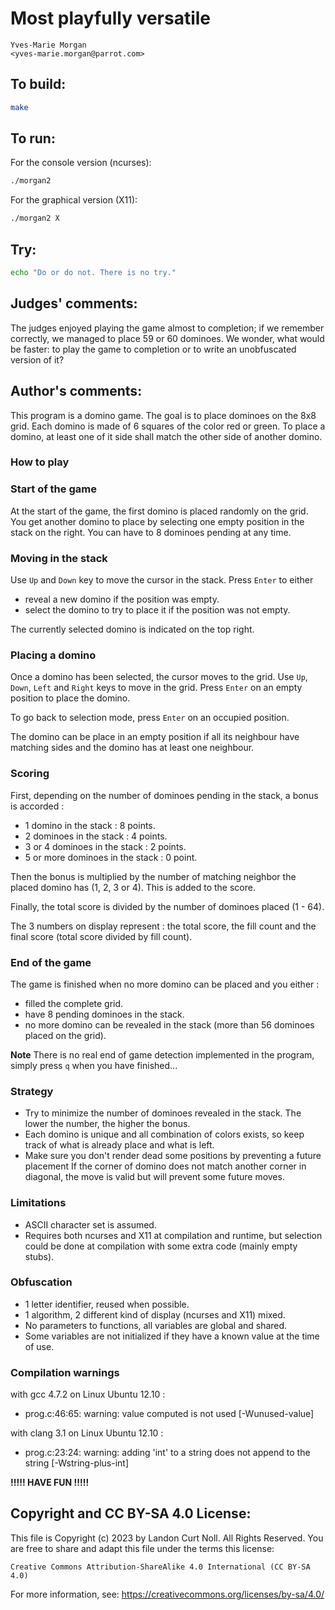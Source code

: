 # Most playfully versatile

    Yves-Marie Morgan  
    <yves-marie.morgan@parrot.com>  

## To build:

```sh
make
```

## To run:

For the console version (ncurses):

```sh
./morgan2
```

For the graphical version (X11):

```sh
./morgan2 X
```

## Try:

```sh
echo "Do or do not. There is no try."
```

## Judges' comments:

The judges enjoyed playing the game almost to completion; if we remember correctly, 
we managed to place 59 or 60 dominoes. We wonder, what would be faster: to play the game to completion
or to write an unobfuscated version of it?

## Author's comments:

This program is a domino game. The goal is to place dominoes on the 8x8 grid.
Each domino is made of 6 squares of the color red or green. To place a domino,
at least one of it side shall match the other side of another domino.

### How to play

### Start of the game

At the start of the game, the first domino is placed randomly on the grid. You
get another domino to place by selecting one empty position in the stack on the
right. You can have to 8 dominoes pending at any time.

### Moving in the stack

Use `Up` and `Down` key to move the cursor in the stack. Press `Enter` to either

* reveal a new domino if the position was empty.
* select the domino to try to place it if the position was not empty.

The currently selected domino is indicated on the top right.

### Placing a domino

Once a domino has been selected, the cursor moves to the grid. Use `Up`, `Down`,
`Left` and `Right` keys to move in the grid. Press `Enter` on an empty position
to place the domino.

To go back to selection mode, press `Enter` on an occupied position.

The domino can be place in an empty position if all its neighbour have matching
sides and the domino has at least one neighbour.

### Scoring

First, depending on the number of dominoes pending in the stack, a bonus is
accorded :
* 1 domino in the stack : 8 points.
* 2 dominoes in the stack : 4 points.
* 3 or 4 dominoes in the stack : 2 points.
* 5 or more dominoes in the stack : 0 point.

Then the bonus is multiplied by the number of matching neighbor the placed domino
has (1, 2, 3 or 4). This is added to the score.

Finally, the total score is divided by the number of dominoes placed (1 - 64).

The 3 numbers on display represent : the total score, the fill count and the
final score (total score divided by fill count).

### End of the game

The game is finished when no more domino can be placed and you either :
* filled the complete grid.
* have 8 pending dominoes in the stack.
* no more domino can be revealed in the stack (more than 56 dominoes placed on
  the grid).

**Note** There is no real end of game detection implemented in the program,
simply press `q` when you have finished...

### Strategy

* Try to minimize the number of dominoes revealed in the stack. The lower the number,
the higher the bonus.
* Each domino is unique and all combination of colors exists, so keep track
  of what is already place and what is left.
* Make sure you don't render dead some positions by preventing a future placement
  If the corner of domino does not match another corner in diagonal, the move
  is valid but will prevent some future moves.

### Limitations

* ASCII character set is assumed.
* Requires both ncurses and X11 at compilation and runtime, but selection could
  be done at compilation with some extra code (mainly empty stubs).

### Obfuscation

* 1 letter identifier, reused when possible.
* 1 algorithm, 2 different kind of display (ncurses and X11) mixed.
* No parameters to functions, all variables are global and shared.
* Some variables are not initialized if they have a known value at the time of use.

### Compilation warnings

with gcc 4.7.2 on Linux Ubuntu 12.10 :
* prog.c:46:65: warning: value computed is not used [-Wunused-value]

with clang 3.1 on Linux Ubuntu 12.10 :
* prog.c:23:24: warning: adding 'int' to a string does not append to the string [-Wstring-plus-int]

**!!!!! HAVE FUN !!!!!**

## Copyright and CC BY-SA 4.0 License:

This file is Copyright (c) 2023 by Landon Curt Noll.  All Rights Reserved.
You are free to share and adapt this file under the terms this license:

    Creative Commons Attribution-ShareAlike 4.0 International (CC BY-SA 4.0)

For more information, see: https://creativecommons.org/licenses/by-sa/4.0/
